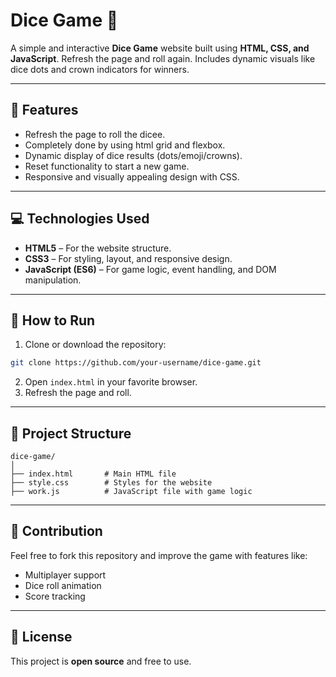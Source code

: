 # Dice Game 🎲

A simple and interactive **Dice Game** website built using **HTML, CSS, and JavaScript**. Refresh the page and roll again. Includes dynamic visuals like dice dots and crown indicators for winners.

---

## 📝 Features

* Refresh the page to roll the dicee.
* Completely done by using html grid and flexbox.
* Dynamic display of dice results (dots/emoji/crowns).
* Reset functionality to start a new game.
* Responsive and visually appealing design with CSS.

---

## 💻 Technologies Used

* **HTML5** – For the website structure.
* **CSS3** – For styling, layout, and responsive design.
* **JavaScript (ES6)** – For game logic, event handling, and DOM manipulation.

---

## 🚀 How to Run

1. Clone or download the repository:

```bash
git clone https://github.com/your-username/dice-game.git
```

2. Open `index.html` in your favorite browser.
3. Refresh the page and roll.

---

## 📂 Project Structure

```
dice-game/
│
├── index.html       # Main HTML file
├── style.css        # Styles for the website
├── work.js          # JavaScript file with game logic

```

---

## 🤝 Contribution

Feel free to fork this repository and improve the game with features like:

* Multiplayer support
* Dice roll animation
* Score tracking

---

## 📄 License

This project is **open source** and free to use.
